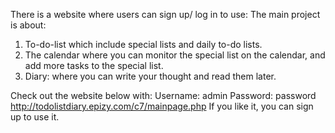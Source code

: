 There is a website where users can sign up/ log in to use:
The main project is about: 
1.  To-do-list which include special lists and daily to-do lists.
2.  The calendar where you can monitor the special list on the calendar, and add more tasks to the special list.
3.  Diary: where you can write your thought and read them later.

Check out the website below with:
Username: admin
Password: password
http://todolistdiary.epizy.com/c7/mainpage.php
If you like it, you can sign up to use it.
